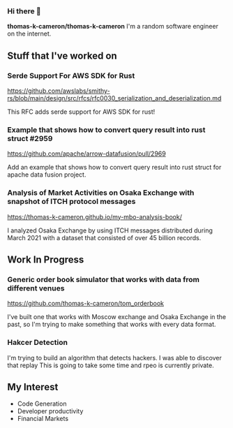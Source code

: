 ### Hi there 👋
**thomas-k-cameron/thomas-k-cameron** 
I'm a random software engineer on the internet.

## Stuff that I've worked on
### Serde Support For AWS SDK for Rust
https://github.com/awslabs/smithy-rs/blob/main/design/src/rfcs/rfc0030_serialization_and_deserialization.md

This RFC adds serde support for AWS SDK for rust!

### Example that shows how to convert query result into rust struct \#2959 
https://github.com/apache/arrow-datafusion/pull/2969

Add an example that shows how to convert query result into rust struct for apache data fusion project.

### Analysis of Market Activities on Osaka Exchange with snapshot of ITCH protocol messages
https://thomas-k-cameron.github.io/my-mbo-analysis-book/

I analyzed Osaka Exchange by using ITCH messages distributed during March 2021 with a dataset that consisted of over 45 billion records. 


## Work In Progress

### Generic order book simulator that works with data from different venues
https://github.com/thomas-k-cameron/tom_orderbook

I've built one that works with Moscow exchange and Osaka Exchange in the past, so I'm trying to make something that works with every data format.

### Hakcer Detection
I'm trying to build an algorithm that detects hackers. 
I was able to discover that replay 
This is going to take some time and rpeo is currently private.


## My Interest
- Code Generation
- Developer productivity
- Financial Markets
